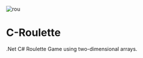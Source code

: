 ![rou](https://user-images.githubusercontent.com/68390087/91795126-d6fcfc80-ebea-11ea-8149-ddbefaf51ed2.JPG)

# C-Roulette
.Net C# Roulette Game using two-dimensional arrays. 
